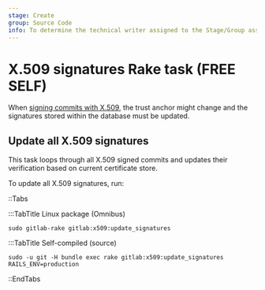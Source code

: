 ```yaml
---
stage: Create
group: Source Code
info: To determine the technical writer assigned to the Stage/Group associated with this page, see https://about.gitlab.com/handbook/product/ux/technical-writing/#assignments
---
```


# X.509 signatures Rake task **(FREE SELF)**

When [signing commits with X.509](../user/project/repository/x509_signed_commits/index.md),
the trust anchor might change and the signatures stored within the database must be updated.

## Update all X.509 signatures

This task loops through all X.509 signed commits and updates their verification based on current
certificate store.

To update all X.509 signatures, run:

::Tabs

:::TabTitle Linux package (Omnibus)

```shell
sudo gitlab-rake gitlab:x509:update_signatures
```

:::TabTitle Self-compiled (source)

```shell
sudo -u git -H bundle exec rake gitlab:x509:update_signatures RAILS_ENV=production
```

::EndTabs
